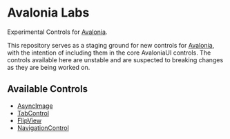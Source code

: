 # Avalonia Labs
Experimental Controls for [Avalonia](https://github.com/AvaloniaUI/Avalonia).

This repository serves as a staging ground for new controls for [Avalonia](https://github.com/AvaloniaUI/Avalonia), with the intention of including them in the core AvaloniaUI controls. The controls available here are unstable and are suspected to breaking changes as they are being worked on.

## Available Controls

 - [AsyncImage](https://github.com/AvaloniaUI/Avalonia.Labs/tree/main/src/Avalonia.Labs.Controls/AsyncImage)
 - [TabControl](https://github.com/AvaloniaUI/Avalonia.Labs/tree/main/src/Avalonia.Labs.Controls/TabLayout)
 - [FlipView](https://github.com/AvaloniaUI/Avalonia.Labs/tree/main/src/Avalonia.Labs.Controls/FlipView)
 - [NavigationControl](https://github.com/AvaloniaUI/Avalonia.Labs/tree/main/src/Avalonia.Labs.Controls/Navigation)
